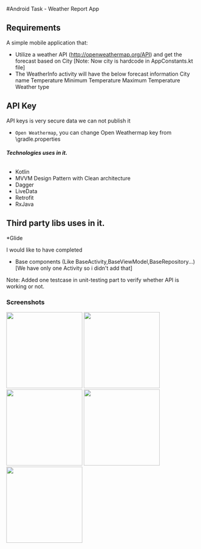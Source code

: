
#Android Task - Weather Report App

## Requirements
A simple mobile application that:

* Utilize a weather API (http://openweathermap.org/API) and get the forecast based on City
  [Note: Now city is hardcode in AppConstants.kt file]
* The WeatherInfo activity will have the below forecast information
     City name
     Temperature
     Minimum Temperature
     Maximum Temperature
     Weather type      

## API Key
API keys is very secure data we can not publish it
- `Open Weathermap`, you can change Open Weathermap key from \gradle.properties

 ###### **Technologies uses in it.**
 * Kotlin
 * MVVM Design Pattern with Clean architecture
 * Dagger
 * LiveData
 * Retrofit
 * RxJava

 ## **Third party libs uses in it.**
 *Glide

I would like to have completed
 * Base components (Like BaseActivity,BaseViewModel,BaseRepository...)
   [We have only one Activity so i didn't add that]
 
Note: Added one testcase in unit-testing part to verify whether API is working or not. 


### Screenshots

<p float="left">
  <img src="https://user-images.githubusercontent.com/10658016/178327576-17f19818-f5bf-43e0-9075-f8b65ad52e3a.png" width="200" />
  <img src="https://user-images.githubusercontent.com/10658016/178327713-5e87f44a-b0f0-4cee-b5d1-d510818e62a8.png" width="200" />
  <img src="https://user-images.githubusercontent.com/10658016/178327725-8c219393-6b98-479d-a8ef-364e1cf8108f.png" width="200" />
  <img src="https://user-images.githubusercontent.com/10658016/178327731-faa3d213-4594-4ddb-8bf3-1ed736701205.png" width="200" />
  <img src="https://user-images.githubusercontent.com/10658016/178327976-7374b2b6-5235-4c8d-b421-b672a1c0dc0f.jpeg" width="200" />


